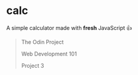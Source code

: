 # calc

A simple calculator made with **fresh** JavaScript 👍

> The Odin Project
>
>
> Web Development 101
>
>
> Project 3
